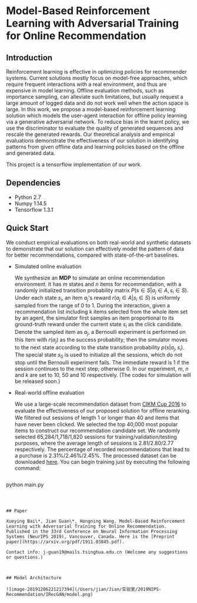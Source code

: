 # Model-Based Reinforcement Learning with Adversarial Training for Online Recommendation



## Introduction

Reinforcement learning is effective in optimizing policies for recommender systems. Current solutions mostly focus on model-free approaches, which require frequent interactions with a real environment, and thus are expensive in model learning. Offline evaluation methods, such as importance sampling, can alleviate such limitations, but usually request a large amount of logged data and do not work well when the action space is large. In this work, we propose a model-based reinforcement learning solution which models the user-agent interaction for offline policy learning via a generative adversarial network. To reduce bias in the learnt policy, we use the discriminator to evaluate the quality of generated sequences and rescale the generated rewards. Our theoretical analysis and empirical evaluations demonstrate the effectiveness of our solution in identifying patterns from given offline data and learning policies based on the offline and generated data.



This project is a tensorflow implementation of our work.



## Dependencies

- Python 2.7
- Numpy 1.14.5
- Tensorflow 1.3.1



## Quick Start

We conduct empirical evaluations on both real-world and synthetic datasets to demonstrate that our solution can effectively model the pattern of data for better recommendations, compared with state-of-the-art baselines. 

- Simulated online evaluation

  We synthesize an **MDP** to simulate an online recommendation environment. It has $m$ states and $n$ items for recommendation, with a randomly initialized transition probability matrix $P(s\in S|a_j\in A,s_i\in S)$. Under each state $s_i$, an item $a_j$'s reward $r(a_j\in A|s_i\in S)$ is uniformly sampled from the range of 0 to 1. During the interaction, given a recommendation list including k items selected from the whole item set by an agent, the simulator first samples an item proportional to its ground-truth reward under the current state $s_i$ as the click candidate. Denote the sampled item as $a_j$, a Bernoulli experiment is performed on this item with $r(a_j)$ as the success probability; then the simulator moves to the next state according to the state transition probability $p(s|a_j,s_i)$. The special state $s_0$ is used to initialize all the sessions, which do not stop until the Bernoulli experiment fails. The immediate reward is 1 if the session continues to the next step; otherwise 0. In our experiment, $m$, $n$ and $k$ are set to 10, 50 and 10 respectively. (The codes for simulation will be released soon.)

- Real-world offline evaluation

  We use a large-scale recommendation dataset from [CIKM Cup 2016](http://cikm2016.cs.iupui.edu/cikm-cup/) to evaluate the effectiveness of our proposed solution for ofﬂine reranking. We ﬁltered out sessions of length 1 or longer than 40 and items that have never been clicked. We selected the top 40,000 most popular items to construct our recommendation candidate set. We randomly selected 65,284/1,718/1,820 sessions for training/validation/testing purposes, where the average length of sessions is 2.81/2.80/2.77 respectively. The percentage of recorded recommendations that lead to a purchase is 2.31%/2.46%/2.45%.  The processed dataset can be downloaded [here](). You can begin training just by  executing the following command:

  ```	powershell
python main.py
  ```
  
  

## Paper

Xueying Bai\*, Jian Guan\*, Hongning Wang. Model-Based Reinforcement Learning with Adversarial Training for Online Recommendation. Published in the 33rd Conference on Neural Information Processing Systems (NeurIPS 2019), Vancouver, Canada. Here is the [Preprint paper](https://arxiv.org/pdf/1911.03845.pdf).

Contact info: j-guan19@mails.tsinghua.edu.cn (Welcome any suggestions or questions.)



## Model Architecture

![image-20191206221217394](/Users/jian/Jian/实验室/2019NIPS-Recommendation/IRecGAN/model.png)
